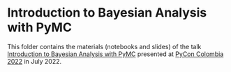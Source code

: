 # Introduction to Bayesian Analysis with PyMC

This folder contains the materials (notebooks and slides) of the talk [Introduction to Bayesian Analysis with PyMC](https://2022.pycon.co/Speakers/juan-orduz.html) presented at [PyCon Colombia 2022](https://2022.pycon.co/Speakers/juan-orduz.html) in July 2022.
